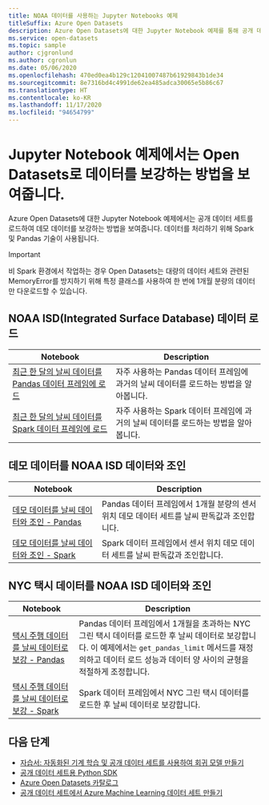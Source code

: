 ```yaml
---
title: NOAA 데이터를 사용하는 Jupyter Notebooks 예제
titleSuffix: Azure Open Datasets
description: Azure Open Datasets에 대한 Jupyter Notebook 예제를 통해 공개 데이터 세트를 열어서 데모 데이터를 보강하는 데 사용하는 방법을 알아봅니다. 데이터를 처리하기 위해 Spark 및 Pandas 기술이 사용됩니다.
ms.service: open-datasets
ms.topic: sample
author: cjgronlund
ms.author: cgronlun
ms.date: 05/06/2020
ms.openlocfilehash: 470ed0ea4b129c12041007487b61929843b1de34
ms.sourcegitcommit: 8e7316bd4c4991de62ea485adca30065e5b86c67
ms.translationtype: HT
ms.contentlocale: ko-KR
ms.lasthandoff: 11/17/2020
ms.locfileid: "94654799"
---
```

# <a name="example-jupyter-notebooks-show-how-to-enrich-data-with-open-datasets"></a>Jupyter Notebook 예제에서는 Open Datasets로 데이터를 보강하는 방법을 보여줍니다. 
Azure Open Datasets에 대한 Jupyter Notebook 예제에서는 공개 데이터 세트를 로드하여 데모 데이터를 보강하는 방법을 보여줍니다. 데이터를 처리하기 위해 Spark 및 Pandas 기술이 사용됩니다.

>[!IMPORTANT]
>비 Spark 환경에서 작업하는 경우 Open Datasets는 대량의 데이터 세트와 관련된 MemoryError를 방지하기 위해 특정 클래스를 사용하여 한 번에 1개월 분량의 데이터만 다운로드할 수 있습니다.

## <a name="load-noaa-integrated-surface-database-isd-data"></a>NOAA ISD(Integrated Surface Database) 데이터 로드 
|Notebook        | Description                                    |
|----------------|------------------------------------------------|
|[최근 한 달의 날씨 데이터를 Pandas 데이터 프레임에 로드](https://github.com/Azure/OpenDatasetsNotebooks/blob/master/tutorials/data-access/02-weather-to-pandas-dataframe.ipynb) | 자주 사용하는 Pandas 데이터 프레임에 과거의 날씨 데이터를 로드하는 방법을 알아봅니다. |
|[최근 한 달의 날씨 데이터를 Spark 데이터 프레임에 로드](https://github.com/Azure/OpenDatasetsNotebooks/blob/master/tutorials/data-access/01-weather-to-spark-dataframe.ipynb) | 자주 사용하는 Spark 데이터 프레임에 과거의 날씨 데이터를 로드하는 방법을 알아봅니다.  |

## <a name="join-demo-data-with-noaa-isd-data"></a>데모 데이터를 NOAA ISD 데이터와 조인 
|Notebook        | Description                                    |
|----------------|------------------------------------------------|
|[데모 데이터를 날씨 데이터와 조인 - Pandas](https://github.com/Azure/OpenDatasetsNotebooks/blob/master/tutorials/data-join/02-weather-join-in-pandas.ipynb) | Pandas 데이터 프레임에서 1개월 분량의 센서 위치 데모 데이터 세트를 날씨 판독값과 조인합니다.  |
|[데모 데이터를 날씨 데이터와 조인 - Spark](https://github.com/Azure/OpenDatasetsNotebooks/blob/master/tutorials/data-join/01-weather-join-in-spark.ipynb) | Spark 데이터 프레임에서 센서 위치 데모 데이터 세트를 날씨 판독값과 조인합니다. |

## <a name="join-nyc-taxi-data-with-noaa-isd-data"></a>NYC 택시 데이터를 NOAA ISD 데이터와 조인 
|Notebook        | Description                                    |
|----------------|------------------------------------------------|
|[택시 주행 데이터를 날씨 데이터로 보강 - Pandas](https://github.com/Azure/OpenDatasetsNotebooks/blob/master/tutorials/data-join/04-nyc-taxi-join-weather-in-pandas.ipynb) | Pandas 데이터 프레임에서 1개월을 초과하는 NYC 그린 택시 데이터를 로드한 후 날씨 데이터로 보강합니다. 이 예제에서는 `get_pandas_limit` 메서드를 재정의하고 데이터 로드 성능과 데이터 양 사이의 균형을 적절하게 조정합니다.|
|[택시 주행 데이터를 날씨 데이터로 보강 - Spark](https://github.com/Azure/OpenDatasetsNotebooks/blob/master/tutorials/data-join/03-nyc-taxi-join-weather-in-spark.ipynb) | Spark 데이터 프레임에서 NYC 그린 택시 데이터를 로드한 후 날씨 데이터로 보강합니다.  |

## <a name="next-steps"></a>다음 단계

* [자습서: 자동화된 기계 학습 및 공개 데이터 세트를 사용하여 회귀 모델 만들기](../machine-learning/tutorial-auto-train-models.md?context=azure%252fopen-datasets%252fcontext%252fopen-datasets-context)
* [공개 데이터 세트용 Python SDK](/python/api/azureml-opendatasets/azureml.opendatasets)
* [Azure Open Datasets 카탈로그](https://azure.microsoft.com/services/open-datasets/catalog/)
* [공개 데이터 세트에서 Azure Machine Learning 데이터 세트 만들기](how-to-create-azure-machine-learning-dataset-from-open-dataset.md)
